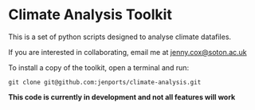 # Climate Analysis Toolkit

This is a set of python scripts designed to analyse climate datafiles.


If you are interested in collaborating, email me at jenny.cox@soton.ac.uk

To install a copy of the toolkit, open a terminal and run:
```
git clone git@github.com:jenports/climate-analysis.git
```
**This code is currently in development and not all features will work**

